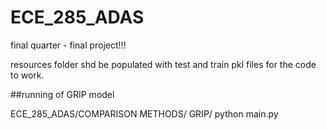 # ECE_285_ADAS
final quarter - final project!!!


resources folder shd be populated with test and train pkl files for the code to work.

##running of GRIP model

ECE_285_ADAS/COMPARISON METHODS/ GRIP/ python main.py
